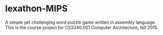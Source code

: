 # lexathon-MIPS
A simple yet challenging word puzzle game written in assembly language.
This is the course project for CS3340.001 Computer Architecture, fall 2015.
